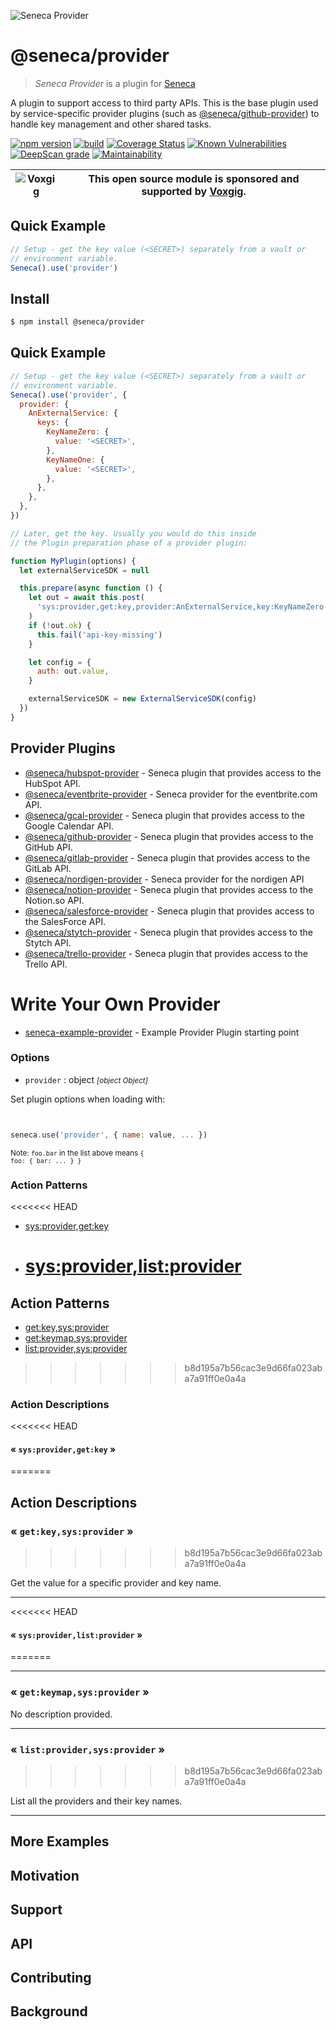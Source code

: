 ![Seneca Provider](http://senecajs.org/files/assets/seneca-logo.png)

# @seneca/provider

> _Seneca Provider_ is a plugin for [Seneca](http://senecajs.org)

A plugin to support access to third party APIs. This is the base
plugin used by service-specific provider plugins (such as
[@seneca/github-provider](https://github.com/senecajs/seneca-github-provider))
to handle key management and other shared tasks.

[![npm version](https://img.shields.io/npm/v/@seneca/provider.svg)](https://npmjs.com/package/@seneca/provider)
[![build](https://github.com/senecajs/seneca-provider/actions/workflows/build.yml/badge.svg)](https://github.com/senecajs/seneca-provider/actions/workflows/build.yml)
[![Coverage Status](https://coveralls.io/repos/github/senecajs/seneca-provider/badge.svg?branch=main)](https://coveralls.io/github/senecajs/seneca-provider?branch=main)
[![Known Vulnerabilities](https://snyk.io/test/github/senecajs/seneca-provider/badge.svg)](https://snyk.io/test/github/senecajs/seneca-provider)
[![DeepScan grade](https://deepscan.io/api/teams/5016/projects/19459/branches/505694/badge/grade.svg)](https://deepscan.io/dashboard#view=project&tid=5016&pid=19459&bid=505694)
[![Maintainability](https://api.codeclimate.com/v1/badges/ee603417bbb953d35ebe/maintainability)](https://codeclimate.com/github/senecajs/seneca-provider/maintainability)

| ![Voxgig](https://www.voxgig.com/res/img/vgt01r.png) | This open source module is sponsored and supported by [Voxgig](https://www.voxgig.com). |
| ---------------------------------------------------- | --------------------------------------------------------------------------------------- |

## Quick Example

```js
// Setup - get the key value (<SECRET>) separately from a vault or
// environment variable.
Seneca().use('provider')
```

## Install

```sh
$ npm install @seneca/provider
```

## Quick Example

```js
// Setup - get the key value (<SECRET>) separately from a vault or
// environment variable.
Seneca().use('provider', {
  provider: {
    AnExternalService: {
      keys: {
        KeyNameZero: {
          value: '<SECRET>',
        },
        KeyNameOne: {
          value: '<SECRET>',
        },
      },
    },
  },
})

// Later, get the key. Usually you would do this inside
// the Plugin preparation phase of a provider plugin:

function MyPlugin(options) {
  let externalServiceSDK = null

  this.prepare(async function () {
    let out = await this.post(
      'sys:provider,get:key,provider:AnExternalService,key:KeyNameZero'
    )
    if (!out.ok) {
      this.fail('api-key-missing')
    }

    let config = {
      auth: out.value,
    }

    externalServiceSDK = new ExternalServiceSDK(config)
  })
}
```

## Provider Plugins

- [@seneca/hubspot-provider](https://github.com/senecajs/seneca-hubspot-provider) - Seneca plugin that provides access to the HubSpot API.
- [@seneca/eventbrite-provider](https://github.com/senecajs/seneca-eventbrite-provider) - Seneca provider for the eventbrite.com API.
- [@seneca/gcal-provider](https://github.com/senecajs/seneca-gcal-provider) - Seneca plugin that provides access to the Google Calendar API.
- [@seneca/github-provider](https://github.com/senecajs/seneca-github-provider) - Seneca plugin that provides access to the GitHub API.
- [@seneca/gitlab-provider](https://github.com/senecajs/seneca-gitlab-provider) - Seneca plugin that provides access to the GitLab API.
- [@seneca/nordigen-provider](https://github.com/senecajs/seneca-nordigen-provider) - Seneca provider for the nordigen API
- [@seneca/notion-provider](https://github.com/senecajs/seneca-notion-provider) - Seneca plugin that provides access to the Notion.so API.
- [@seneca/salesforce-provider](https://github.com/senecajs/seneca-salesforce-provider) - Seneca plugin that provides access to the SalesForce API.
- [@seneca/stytch-provider](https://github.com/senecajs/seneca-stytch-provider) - Seneca plugin that provides access to the Stytch API.
- [@seneca/trello-provider](https://github.com/senecajs/seneca-trello-provider) - Seneca plugin that provides access to the Trello API.

# Write Your Own Provider

- [seneca-example-provider](https://github.com/senecajs/seneca-example-provider) - Example Provider Plugin starting point

<!--START:options-->

### Options

- `provider` : object <i><small>[object Object]</small></i>

Set plugin options when loading with:

```js


seneca.use('provider', { name: value, ... })


```

<small>Note: <code>foo.bar</code> in the list above means
<code>{ foo: { bar: ... } }</code></small>

<!--END:options-->

<!--START:action-list-->

### Action Patterns

<<<<<<< HEAD

- [sys:provider,get:key](#-sysprovidergetkey-)
- # [sys:provider,list:provider](#-sysproviderlistprovider-)

## Action Patterns

- [get:key,sys:provider](#-getkeysysprovider-)
- [get:keymap,sys:provider](#-getkeymapsysprovider-)
- [list:provider,sys:provider](#-listprovidersysprovider-)

> > > > > > > b8d195a7b56cac3e9d66fa023aba7a91ff0e0a4a

<!--END:action-list-->

<!--START:action-desc-->

### Action Descriptions

<<<<<<< HEAD

#### &laquo; `sys:provider,get:key` &raquo;

=======

## Action Descriptions

### &laquo; `get:key,sys:provider` &raquo;

> > > > > > > b8d195a7b56cac3e9d66fa023aba7a91ff0e0a4a

Get the value for a specific provider and key name.

---

<<<<<<< HEAD

#### &laquo; `sys:provider,list:provider` &raquo;

=======

---

### &laquo; `get:keymap,sys:provider` &raquo;

No description provided.

---

### &laquo; `list:provider,sys:provider` &raquo;

> > > > > > > b8d195a7b56cac3e9d66fa023aba7a91ff0e0a4a

List all the providers and their key names.

---

<!--END:action-desc-->

## More Examples

## Motivation

## Support

## API

## Contributing

## Background
